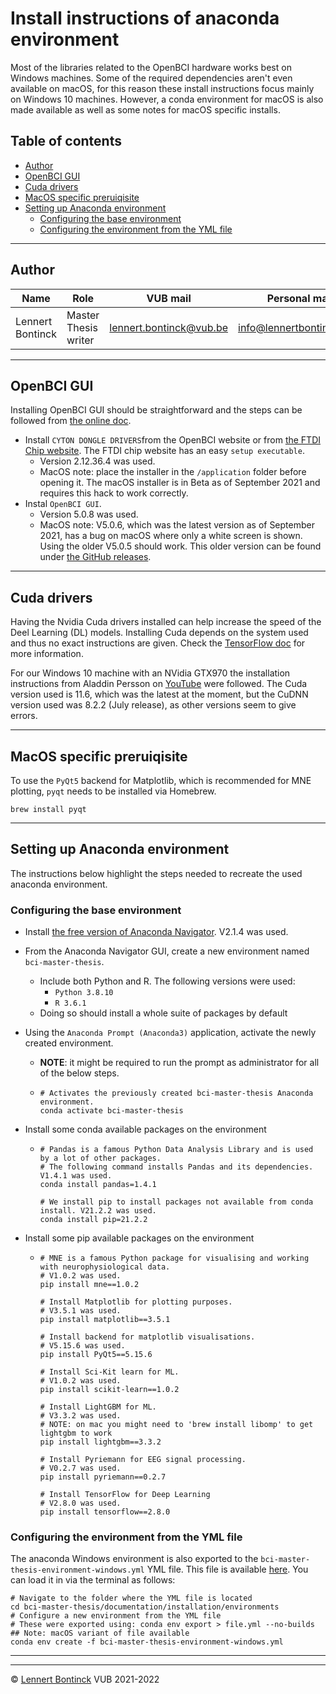 # Install instructions of anaconda environment

Most of the libraries related to the OpenBCI hardware works best on Windows machines. Some of the required dependencies aren't even available on macOS, for this reason these install instructions focus mainly on Windows 10 machines. However, a conda environment for macOS is also made available as well as some notes for macOS specific installs.

## Table of contents

- [Author](#author)
- [OpenBCI GUI](#openbci-gui)
- [Cuda drivers](#cuda-drivers)
- [MacOS specific preruiqisite](#macos-specific-preruiqisite)
- [Setting up Anaconda environment](#setting-up-anaconda-environment)
  * [Configuring the base environment](#configuring-the-base-environment)
  * [Configuring the environment from the YML file](#configuring-the-environment-from-the-yml-file)

<hr>


## Author

| Name             | Role                 | VUB mail                                                  | Personal mail                                               |
| ---------------- | -------------------- | --------------------------------------------------------- | ----------------------------------------------------------- |
| Lennert Bontinck | Master Thesis writer | [lennert.bontinck@vub.be](mailto:lennert.bontinck@vub.be) | [info@lennertbontinck.com](mailto:info@lennertbontinck.com) |

<hr>


## OpenBCI GUI

Installing OpenBCI GUI should be straightforward and the steps can be followed from [the online doc](https://openbci.com/downloads).

- Install `CYTON DONGLE DRIVERS`from the OpenBCI website or from [the FTDI Chip website](https://ftdichip.com/drivers/vcp-drivers/). The FTDI chip website has an easy  `setup executable`.
  - Version 2.12.36.4 was used.
  - MacOS note: place the installer in the `/application` folder before opening it. The macOS installer is in Beta as of September 2021 and requires this hack to work correctly.
- Instal `OpenBCI GUI`.
  - Version 5.0.8 was used.
  - MacOS note: V5.0.6, which was the latest version as of September 2021, has a bug on macOS where only a white screen is shown. Using the older V5.0.5 should work. This older version can be found under [the GitHub releases](https://github.com/OpenBCI/OpenBCI_GUI/releases).

<hr>


## Cuda drivers

Having the Nvidia Cuda drivers installed can help increase the speed of the Deel Learning (DL) models. Installing Cuda depends on the system used and thus no exact instructions are given. Check the [TensorFlow doc](https://www.tensorflow.org/install/gpu) for more information.

For our Windows 10 machine with an NVidia GTX970 the installation instructions from Aladdin Persson on [YouTube](https://www.youtube.com/watch?v=hHWkvEcDBO0) were followed. The Cuda version used is 11.6, which was the latest at the moment, but the CuDNN version used was 8.2.2 (July release), as other versions seem to give errors.



<hr>


## MacOS specific preruiqisite

To use the  `PyQt5`  backend for Matplotlib, which is recommended for MNE plotting, `pyqt` needs to be installed via Homebrew.

```shell
brew install pyqt
```

<hr>

## Setting up Anaconda environment


The instructions below highlight the steps needed to recreate the used anaconda environment.

### Configuring the base environment

- Install [the free version of Anaconda Navigator](https://www.anaconda.com/products/individual). V2.1.4 was used.

- From the Anaconda Navigator GUI, create a new environment named `bci-master-thesis`.

  - Include both Python and R. The following versions were used:
    - `Python 3.8.10`
    -  `R 3.6.1`
  - Doing so should install a whole suite of packages by default 

- Using the `Anaconda Prompt (Anaconda3)` application, activate the newly created environment.

  - **NOTE**: it might be required to run the prompt as administrator for all of the below steps.

  - ```shell
    # Activates the previously created bci-master-thesis Anaconda environment.
    conda activate bci-master-thesis
    ```

- Install some conda available packages on the environment

  - ```shell
    # Pandas is a famous Python Data Analysis Library and is used by a lot of other packages.
    # The following command installs Pandas and its dependencies. V1.4.1 was used.
    conda install pandas=1.4.1
    
    # We install pip to install packages not available from conda install. V21.2.2 was used.
    conda install pip=21.2.2
    ```
  
- Install some pip available packages on the environment

  - ```shell
    # MNE is a famous Python package for visualising and working with neurophysiological data.
    # V1.0.2 was used.
    pip install mne==1.0.2
    
    # Install Matplotlib for plotting purposes.
    # V3.5.1 was used.
    pip install matplotlib==3.5.1
    
    # Install backend for matplotlib visualisations.
    # V5.15.6 was used.
    pip install PyQt5==5.15.6
    
    # Install Sci-Kit learn for ML.
    # V1.0.2 was used.
    pip install scikit-learn==1.0.2
    
    # Install LightGBM for ML.
    # V3.3.2 was used.
    # NOTE: on mac you might need to 'brew install libomp' to get lightgbm to work
    pip install lightgbm==3.3.2
    
    # Install Pyriemann for EEG signal processing.
    # V0.2.7 was used.
    pip install pyriemann==0.2.7
    
    # Install TensorFlow for Deep Learning
    # V2.8.0 was used.
    pip install tensorflow==2.8.0
    ```



### Configuring the environment from the YML file

The anaconda Windows environment is also exported to the `bci-master-thesis-environment-windows.yml` YML file. This file is available [here](environments/bci-master-thesis-environment-windows.yml). You can load it in via the terminal as follows:


```shell
# Navigate to the folder where the YML file is located
cd bci-master-thesis/documentation/installation/environments
# Configure a new environment from the YML file
# These were exported using: conda env export > file.yml --no-builds
## Note: macOS variant of file available
conda env create -f bci-master-thesis-environment-windows.yml
```

* * *
* * *
© [Lennert Bontinck](https://www.lennertbontinck.com/) VUB 2021-2022